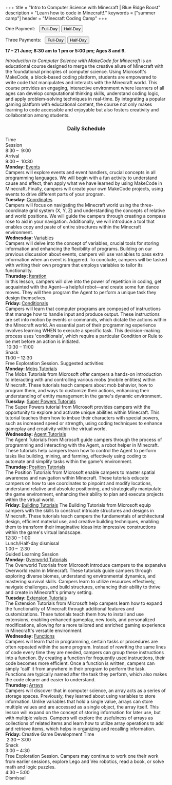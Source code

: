 +++
title = "Intro to Computer Science with Minecraft | Blue Ridge Boost"
description = "Learn how to code in Minecraft!."
keywords = ["summer camp"]
header = "Minecraft Coding Camp"
+++

<p></p>

<div class="container">
    <div class="row pb-1">
        <div class="col-4">
            <p> One Payment: &nbsp;
                <a href="https://summer-24-ages-8-to-10-full-day.cheddarup.com"><button class="button-8s" role="button">Full-Day</button></a>  <a href="https://summer-24-ages-8-to-10-half-day.cheddarup.com"><button class="button-8s" role="button">Half-Day</button></a>
            </p>
            <p> Three Payments: &nbsp;
                <a href="https://summer-24-ages-8-and-9-full-day-3-payments.cheddarup.com"><button class="button-8s" role="button">Full-Day</button></a>  <a href="https://summer-24-ages-8-and-9-half-day-3-payments.cheddarup.com"><button class="button-8s" role="button">Half-Day</button></a> <br>
            </p>
        </div>
        <div class="col-8">
            <p><b>17 &ndash; 21 June; 8:30 am to 1 pm or 5:00 pm; Ages 8 and 9.</b></p>
            <p><i>Introduction to Computer Science with MakeCode for Minecraft</i> is an educational course designed to merge the creative allure of Minecraft with the foundational principles of computer science. Using Microsoft's MakeCode, a block-based coding platform, students are empowered to write code that manipulates and interacts with the Minecraft world. This course provides an engaging, interactive environment where learners of all ages can develop computational thinking skills, understand coding logic, and apply problem-solving techniques in real-time. By integrating a popular gaming platform with educational content, the course not only makes learning to code accessible and enjoyable but also fosters creativity and collaboration among students.</p>
        </div>
    </div>
    <div class="row pb-1">
        <div class="col">
            <div class="container p-0 m-0 b-0">
                <h3 align="center">Daily Schedule</h3>
                <div class="row py-1 table-header">
                    <div class="col-2 text-center">Time</div>	
                    <div class="col-10">Session</div>
                </div>
                <div class="row py-1">
                    <div class="col-2 text-center">8:30 &ndash; &nbsp;9:00</div>
                    <div class="col-10">Arrival</div>
                </div>
                <div class="row py-1 table-dark-row">
                    <div class="col-2 text-center">9:00 &ndash; &nbsp;10:30</div>
                    <div class="col-10 ">
                        <b>Monday: </b><a href="https://minecraft.makecode.com/courses/csintro/events">Events</a><br>
                        Campers will explore events and event handlers, crucial concepts in all programming languages. We will begin with a fun activity to understand cause and effect, then apply what we have learned by using MakeCode in Minecraft. Finally, campers will create your own MakeCode projects, using events to drive different parts of your program.<br>
                        <b>Tuesday: </b><a href="https://minecraft.makecode.com/courses/csintro/coordinates">Coordinates</a><br>
                        Campers will focus on navigating the Minecraft world using the three-coordinate grid system (X, Y, Z) and understanding the concepts of relative and world positions. We will guide the campers through creating a compass rose to aid in your navigation. Additionally, we will introduce a tool that enables  copy and paste of entire structures within the Minecraft environment.<br>
                        <b>Wednesday: </b><a href="https://minecraft.makecode.com/courses/csintro/variables">Variables</a><br>
                        Campers will delve into the concept of variables, crucial tools for storing information and enhancing the flexibility of programs. Building on our previous discussion about events, campers will use variables to pass extra information when an event is triggered. To conclude, campers will be tasked with writing their own program that employs variables to tailor its functionality.<br>
                        <b>Thursday: </b><a href="https://minecraft.makecode.com/courses/csintro/iteration">Iteration</a><br>
                        In this lesson, campers will dive into the power of repetition in coding, get acquainted with the Agent—a helpful robot—and create some fun dance moves. They will then program the Agent to perform a unique task they design themselves.<br>
                        <b>Friday: </b><a href="https://minecraft.makecode.com/courses/csintro/conditionals">Conditionals</a><br>
                        Campers will learn that computer programs are composed of instructions that manage how to handle input and produce output. These instructions are set into motion by events or commands, which dictate the actions within the Minecraft world. An essential part of their programming experience involves learning WHEN to execute a specific task. This decision-making process uses 'conditionals', which require a particular Condition or Rule to be met before an action is initiated.
                    </div>
                </div>
                <div class="row py-1">
                    <div class="col-2 text-center">&nbsp;10:30 &ndash; 11:00 </div>
                    <div class="col-10">Snack</div>
                </div>
                <div class="row py-1 table-dark-row">
                    <div class="col-2 text-center">11:00 &ndash; 12:30</div>	
                    <div class="col-10">Free Exploration Session. Suggested activities:<br>
                        <b>Monday: </b><a href="https://minecraft.makecode.com/">Mobs Tutorials</a><br>
                        The Mobs Tutorials from Microsoft offer campers a hands-on introduction to interacting with and controlling various mobs (mobile entities) within Minecraft. These tutorials teach campers about mob behavior, how to program them, and ways to customize their actions, enhancing their understanding of entity management in the game's dynamic environment.<br>
                        <b>Tuesday: </b><a href="https://minecraft.makecode.com/">Super Powers Tutorials</a><br>
                        The Super Powers tutorial from Microsoft provides campers with the opportunity to explore and activate unique abilities within Minecraft. This tutorial teaches them how to imbue their characters with special powers, such as increased speed or strength, using coding techniques to enhance gameplay and creativity within the virtual world.<br>
                        <b>Wednesday: </b><a href="https://minecraft.makecode.com/">Agent Tutorials</a><br>
                        The Agent Tutorials from Microsoft guide campers through the process of programming and interacting with the Agent, a robot helper in Minecraft. These tutorials help campers learn how to control the Agent to perform tasks like building, mining, and farming, effectively using coding to automate and simplify tasks within the game's environment.<br>
                        <b>Thursday: </b><a href="https://minecraft.makecode.com/">Position Tutorials</a><br>
                        The Position Tutorials from Microsoft enable campers to master spatial awareness and navigation within Minecraft. These tutorials educate campers on how to use coordinates to pinpoint and modify locations, understand relative and absolute positioning, and strategically manipulate the game environment, enhancing their ability to plan and execute projects within the virtual world.<br>
                        <b>Friday: </b><a href="https://minecraft.makecode.com/">Building Tutorials</a>
                        The Building Tutorials from Microsoft equip campers with the skills to construct intricate structures and designs in Minecraft. These tutorials teach campers the fundamentals of architectural design, efficient material use, and creative building techniques, enabling them to transform their imaginative ideas into impressive constructions within the game's virtual landscape.<br>
                    </div>
                </div>
                <div class="row py-1">
                    <div class="col-2 text-center">12:30 &ndash; 1:00</div>
                    <div class="col-10">Lunch/Half-day dismissal</div>
                </div>
                <div class="row py-1 table-dark-row">
                    <div class="col-2 text-center">1:00 &ndash; &nbsp;2:30</div>
                    <div class="col-10 ">Guided Learning Session<br>
                        <b>Monday: </b><a href="https://minecraft.makecode.com/">Overworld Tutorials</a><br>
                        The Overworld Tutorials from Microsoft introduce campers to the expansive Overworld realm in Minecraft. These tutorials guide campers through exploring diverse biomes, understanding environmental dynamics, and mastering survival skills. Campers learn to utilize resources effectively, navigate challenges, and build structures, enhancing their ability to thrive and create in Minecraft's primary setting.<br>
                        <b>Tuesday: </b><a href="https://minecraft.makecode.com/">Extension Tutorials</a><br>
                        The Extension Tutorials from Microsoft help campers learn how to expand the functionality of Minecraft through additional features and customizations. These tutorials teach them how to install and use extensions, enabling enhanced gameplay, new tools, and personalized modifications, allowing for a more tailored and enriched gaming experience in Minecraft's versatile environment.<br>
                        <b>Wednesday: </b><a href="https://minecraft.makecode.com/courses/csintro/functions">Functions</a><br>
                        Campers will learn that in programming, certain tasks or procedures are often repeated within the same program. Instead of rewriting the same lines of code every time they are needed, campers can group these instructions into a function. By creating a function for frequently used instructions, their code becomes more efficient. Once a function is written, campers can simply 'call' it from anywhere in their program to perform the task. Functions are typically named after the task they perform, which also makes the code clearer and easier to understand.<br>
                        <b>Thursday: </b><a href="https://minecraft.makecode.com/courses/csintro/arrays">Arrays</a><br>
                        Campers will discover that in computer science, an array acts as a series of storage spaces. Previously, they learned about using variables to store information. Unlike variables that hold a single value, arrays can store multiple values and are accessed as a single object, the array itself. This lesson will expand on the concept of storing information for later use, but with multiple values. Campers will explore the usefulness of arrays as collections of related items and learn how to utilize array operations to add and retrieve items, which helps in organizing and recalling information.<br>
                        <b>Friday: </b>Creative Game Development Time<br>
                    </div>
                </div>
                <div class="row py-1">
                    <div class="col-2 text-center">&nbsp;2:30 &ndash; 3:00 </div>
                    <div class="col-10">Snack</div>
                </div>
                <div class="row py-1 table-dark-row">
                    <div class="col-2 text-center">3:00 &ndash; 4:30</div>	
                    <div class="col-10">Free Exploration Session. Campers may continue to work one their work from earlier sessions, explore Lego and Vex robotics, read a book, or solve math and logic puzzles.</div>
                </div>
                <div class="row py-1">
                    <div class="col-2 text-center">4:30 &ndash; 5:00</div>
                    <div class="col-10">Dismissal</div>
                </div>
            </div>
        </div> <!-- inner container -->
    </div>
</div> <!-- outer container -->